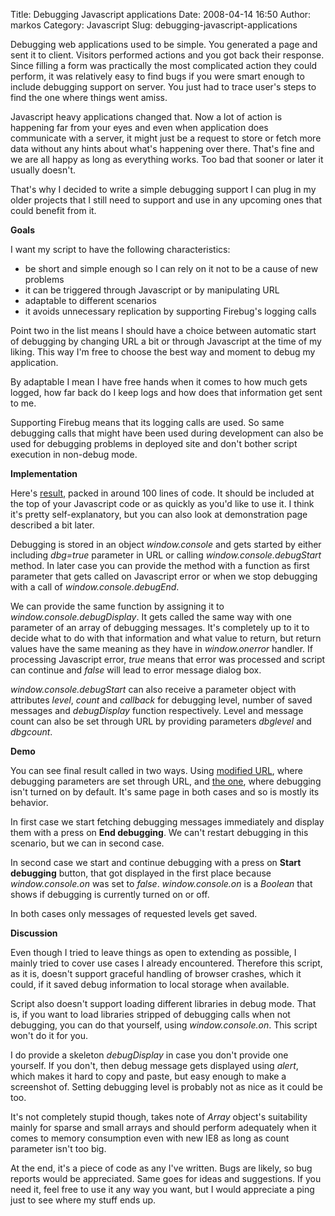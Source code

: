 Title: Debugging Javascript applications
Date: 2008-04-14 16:50
Author: markos
Category: Javascript
Slug: debugging-javascript-applications

Debugging web applications used to be simple. You generated a page and
sent it to client. Visitors performed actions and you got back their
response. Since filling a form was practically the most complicated
action they could perform, it was relatively easy to find bugs if you
were smart enough to include debugging support on server. You just had
to trace user's steps to find the one where things went amiss.

Javascript heavy applications changed that. Now a lot of action is
happening far from your eyes and even when application does communicate
with a server, it might just be a request to store or fetch more data
without any hints about what's happening over there. That's fine and we
are all happy as long as everything works. Too bad that sooner or later
it usually doesn't.

That's why I decided to write a simple debugging support I can plug in
my older projects that I still need to support and use in any upcoming
ones that could benefit from it.

**Goals**

I want my script to have the following characteristics:

-   be short and simple enough so I can rely on it not to be a cause of
    new problems
-   it can be triggered through Javascript or by manipulating URL
-   adaptable to different scenarios
-   it avoids unnecessary replication by supporting Firebug's logging
    calls

Point two in the list means I should have a choice between automatic
start of debugging by changing URL a bit or through Javascript at the
time of my liking. This way I'm free to choose the best way and moment
to debug my application.

By adaptable I mean I have free hands when it comes to how much gets
logged, how far back do I keep logs and how does that information get
sent to me.

Supporting Firebug means that its logging calls are used. So same
debugging calls that might have been used during development can also be
used for debugging problems in deployed site and don't bother script
execution in non-debug mode.

**Implementation**

Here's
[result](http://markos.gaivo.net/blog/code/debug.js "Javascript debugging module"),
packed in around 100 lines of code. It should be included at the top of
your Javascript code or as quickly as you'd like to use it. I think it's
pretty self-explanatory, but you can also look at demonstration page
described a bit later.

Debugging is stored in an object *window.console* and gets started by
either including *dbg=true* parameter in URL or calling
*window.console.debugStart* method. In later case you can provide the
method with a function as first parameter that gets called on Javascript
error or when we stop debugging with a call of
*window.console.debugEnd*.

We can provide the same function by assigning it to
*window.console.debugDisplay*. It gets called the same way with one
parameter of an array of debugging messages. It's completely up to it to
decide what to do with that information and what value to return, but
return values have the same meaning as they have in *window.onerror*
handler. If processing Javascript error, *true* means that error was
processed and script can continue and *false* will lead to error message
dialog box.

*window.console.debugStart* can also receive a parameter object with
attributes *level*, *count* and *callback* for debugging level, number
of saved messages and *debugDisplay* function respectively. Level and
message count can also be set through URL by providing parameters
*dbglevel* and *dbgcount*.

**Demo**

You can see final result called in two ways. Using [modified
URL](http://markos.gaivo.net/blog/code/debug.html?dbg=true&dbglevel=3&dbgcount=10 "URL based debugging"),
where debugging parameters are set through URL, and [the
one](http://markos.gaivo.net/blog/code/debug.html "non-URL based debugging"),
where debugging isn't turned on by default. It's same page in both cases
and so is mostly its behavior.

In first case we start fetching debugging messages immediately and
display them with a press on **End debugging**. We can't restart
debugging in this scenario, but we can in second case.

In second case we start and continue debugging with a press on **Start
debugging** button, that got displayed in the first place because
*window.console.on* was set to *false*. *window.console.on* is a
*Boolean* that shows if debugging is currently turned on or off.

In both cases only messages of requested levels get saved.

**Discussion**

Even though I tried to leave things as open to extending as possible, I
mainly tried to cover use cases I already encountered. Therefore this
script, as it is, doesn't support graceful handling of browser crashes,
which it could, if it saved debug information to local storage when
available.

Script also doesn't support loading different libraries in debug mode.
That is, if you want to load libraries stripped of debugging calls when
not debugging, you can do that yourself, using *window.console.on*. This
script won't do it for you.

I do provide a skeleton *debugDisplay* in case you don't provide one
yourself. If you don't, then debug message gets displayed using *alert*,
which makes it hard to copy and paste, but easy enough to make a
screenshot of. Setting debugging level is probably not as nice as it
could be too.

It's not completely stupid though, takes note of *Array* object's
suitability mainly for sparse and small arrays and should perform
adequately when it comes to memory consumption even with new IE8 as long
as count parameter isn't too big.

At the end, it's a piece of code as any I've written. Bugs are likely,
so bug reports would be appreciated. Same goes for ideas and
suggestions. If you need it, feel free to use it any way you want, but I
would appreciate a ping just to see where my stuff ends up.

